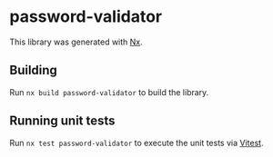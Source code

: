 # password-validator

This library was generated with [Nx](https://nx.dev).

## Building

Run `nx build password-validator` to build the library.

## Running unit tests

Run `nx test password-validator` to execute the unit tests via [Vitest](https://vitest.dev/).
